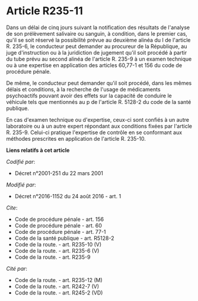 # Article R235-11

Dans un délai de cinq jours suivant la notification des résultats de l'analyse de son prélèvement salivaire ou sanguin, à
condition, dans le premier cas, qu'il se soit réservé la possibilité prévue au deuxième alinéa du I de l'article R. 235-6, le
conducteur peut demander au procureur de la République, au juge d'instruction ou à la juridiction de jugement qu'il soit
procédé à partir du tube prévu au second alinéa de l'article R. 235-9 à un examen technique ou à une expertise en application
des articles 60,77-1 et 156 du code de procédure pénale. 

De même, le conducteur peut demander qu'il soit procédé, dans les mêmes délais et conditions, à la recherche de l'usage de
médicaments psychoactifs pouvant avoir des effets sur la capacité de conduire le véhicule tels que mentionnés au p de
l'article R. 5128-2 du code de la santé publique. 

En cas d'examen technique ou d'expertise, ceux-ci sont confiés à un autre laboratoire ou à un autre expert répondant aux
conditions fixées par l'article R. 235-9. Celui-ci pratique l'expertise de contrôle en se conformant aux méthodes prescrites
en application de l'article R. 235-10.

**Liens relatifs à cet article**

_Codifié par_:

  - Décret n°2001-251 du 22 mars 2001

_Modifié par_:

  - Décret n°2016-1152 du 24 août 2016 - art. 1

_Cite_:

  - Code de procédure pénale - art. 156
  - Code de procédure pénale - art. 60
  - Code de procédure pénale - art. 77-1
  - Code de la santé publique - art. R5128-2
  - Code de la route. - art. R235-10 (V)
  - Code de la route. - art. R235-6 (V)
  - Code de la route. - art. R235-9

_Cité par_:

  - Code de la route. - art. R235-12 (M)
  - Code de la route. - art. R242-7 (V)
  - Code de la route. - art. R245-2 (VD)
